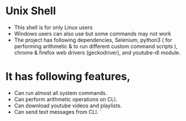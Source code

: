 # Unix Shell
- This shell is for only Linux users
- Windows users can also use but some commands may not work
- The project has following dependencies,
   Selenium, python3 ( for performing arithmetic & to run different custom command scripts ), chrome & firefox web drivers (geckodriver), and  youtube-dl module.
   
   
# It has following features,
- Can run almost all system commands.
- Can perform arithmetic operations on CLI.
- Can download youtube videos and playlists.
- Can send text messages from CLI.
`
   
